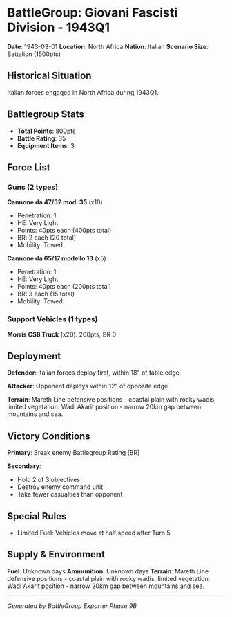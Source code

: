 # BattleGroup: Giovani Fascisti Division - 1943Q1

**Date**: 1943-03-01
**Location**: North Africa
**Nation**: Italian
**Scenario Size**: Battalion (1500pts)

## Historical Situation

Italian forces engaged in North Africa during 1943Q1.

## Battlegroup Stats

- **Total Points**: 800pts
- **Battle Rating**: 35
- **Equipment Items**: 3

## Force List

### Guns (2 types)

**Cannone da 47/32 mod. 35** (x10)
- Penetration: 1
- HE: Very Light
- Points: 40pts each (400pts total)
- BR: 2 each (20 total)
- Mobility: Towed

**Cannone da 65/17 modello 13** (x5)
- Penetration: 1
- HE: Very Light
- Points: 40pts each (200pts total)
- BR: 3 each (15 total)
- Mobility: Towed

### Support Vehicles (1 types)

**Morris CS8 Truck** (x20): 200pts, BR 0

## Deployment

**Defender**: Italian forces deploy first, within 18" of table edge

**Attacker**: Opponent deploys within 12" of opposite edge

**Terrain**: Mareth Line defensive positions - coastal plain with rocky wadis, limited vegetation. Wadi Akarit position - narrow 20km gap between mountains and sea.

## Victory Conditions

**Primary**: Break enemy Battlegroup Rating (BR)

**Secondary**:
- Hold 2 of 3 objectives
- Destroy enemy command unit
- Take fewer casualties than opponent

## Special Rules

- Limited Fuel: Vehicles move at half speed after Turn 5

## Supply & Environment

**Fuel**: Unknown days
**Ammunition**: Unknown days
**Terrain**: Mareth Line defensive positions - coastal plain with rocky wadis, limited vegetation. Wadi Akarit position - narrow 20km gap between mountains and sea.

---

*Generated by BattleGroup Exporter Phase 9B*
